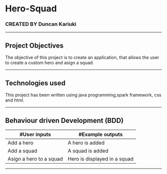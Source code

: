 # Hero-Squad
### CREATED BY  Duncan Kariuki

----------------------------------------------------------------------

## Project Objectives
The objective of this project is to create an application, that allows the user to create a custom hero and asign a squad.

----------------------------------------------------------------------

## Technologies used
This project has been written using java programming,spark framework, css and html.

-----------------------------------------------------------------------------


## Behaviour driven Development (BDD)
|#User inputs   |  #Example outputs |         
|---------------|-------------------|
| Add a hero         | A hero is added |
| Add a squad        | A squad is added  |
| Asign a hero to a squad       | Hero is displayed in a squad  |
---------------------------------------------------------------------------------

